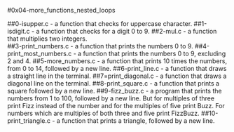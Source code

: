 #0x04-more_functions_nested_loops

##0-isupper.c - a function that checks for uppercase character.
##1-isdigit.c - a function that checks for a digit 0 to 9.
##2-mul.c - a function that multiplies two integers.\
##3-print_numbers.c - a function that prints the numbers 0 to 9. 
##4-print_most_numbers.c - a function that prints the numbers 0 to 9, excluding 2 and 4.
##5-more_numbers.c - a function that prints 10 times the numbers, from 0 to 14, followed by a new line.
##6-print_line.c - a function that draws a straight line in the terminal.
##7=print_diagonal.c - a function that draws a diagonal line on the terminal.
##8-print_square.c - a function that prints a square followed by a new line.
##9-fizz_buzz.c -  a program that prints the numbers from 1 to 100, followed by a new line. But for multiples of three print Fizz instead of the number and for the multiples of five print Buzz. For numbers which are multiples of both three and five print FizzBuzz.
##10-print_triangle.c - a function that prints a triangle, followed by a new line.
